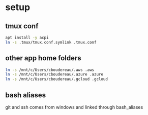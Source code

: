 # setup

## tmux conf
```bash
apt install -y acpi
ln -s .tmux/tmux.conf.symlink .tmux.conf
```

## other app home folders
```bash
ln -s /mnt/c/Users/cboudereau/.aws .aws
ln -s /mnt/c/Users/cboudereau/.azure .azure
ln -s /mnt/c/Users/cboudereau/.gcloud .gcloud
```

## bash aliases
git and ssh comes from windows and linked through bash_aliases
